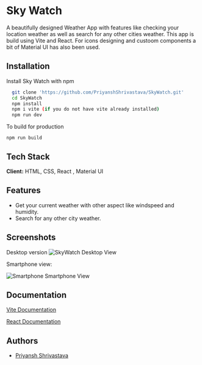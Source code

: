 
# Sky Watch

A beautifully designed Weather App with features like checking your location weather as well as search for any other cities weather. This app is build using Vite and React. For icons designing and custoom components a bit of Material UI has also been used.


## Installation

Install Sky Watch with npm

```bash
  git clone 'https://github.com/PriyanshShrivastava/SkyWatch.git'
  cd SkyWatch
  npm install
  npm i vite (if you do not have vite already installed)
  npm run dev 
```
To build for production

```
npm run build 

```
## Tech Stack

**Client:** HTML, CSS, React , Material UI


## Features

- Get your current weather with other aspect like windspeed and humidity.
- Search for any other city weather.


## Screenshots

Desktop version
![SkyWatch Desktop View](https://i.postimg.cc/SssvbLHb/Screenshot-from-2023-03-09-22-40-58.png)


Smartphone view:

![Smartphone Smartphone View](https://i.postimg.cc/h4HMjRNY/Whats-App-Image-2023-03-09-at-10-44-17-PM.jpg)


## Documentation

[Vite Documentation](https://vitejs.dev/guide/)

[React Documentation](https://beta.reactjs.org/learn)


## Authors

- [Priyansh Shrivastava](https://www.github.com/PriyanshShrivastava)
